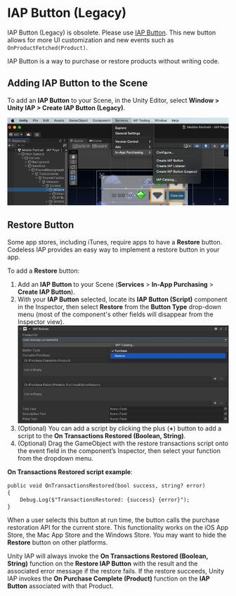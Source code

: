 # IAP Button (Legacy)

IAP Button (Legacy) is obsolete. Please use [IAP Button](CodelessIAPButton.md). This new button allows for more UI customization and new events such as `OnProductFetched(Product)`.

IAP Button is a way to purchase or restore products without writing code.

## Adding IAP Button to the Scene

To add an __IAP Button__ to your Scene, in the Unity Editor, select __Window &gt; Unity IAP &gt; Create IAP Button (Legacy)__.

![Creating a Codeless **IAP Button** in the Unity Editor](images/CreateButton.png)

## Restore Button
Some app stores, including iTunes, require apps to have a __Restore__ button. Codeless IAP provides an easy way to implement a restore button in your app.

To add a __Restore__ button:

1. Add an __IAP Button__ to your Scene (**Services** &gt; **In-App Purchasing** &gt; **Create IAP Button**).
2. With your __IAP Button__ selected, locate its **IAP Button (Script)** component in the Inspector, then select **Restore** from the **Button Type** drop-down menu (most of the component's other fields will disappear from the Inspector view).
   ![Modifying an IAP Button to restore purchases](images/RestoreButton.png)
3. (Optional) You can add a script by clicking the plus (**+**) button to add a script to the **On Transactions Restored (Boolean, String)**.
4. (Optional) Drag the GameObject with the restore transactions script onto the event field in the component’s Inspector, then select your function from the dropdown menu.

**On Transactions Restored script example**:

```
public void OnTransactionsRestored(bool success, string? error)
{
    Debug.Log($"TransactionsRestored: {success} {error}");
}
```

When a user selects this button at run time, the button calls the purchase restoration API for the current store. This functionality works on the iOS App Store, the Mac App Store and the Windows Store. You may want to hide the __Restore__ button on other platforms.

Unity IAP will always invoke the __On Transactions Restored (Boolean, String)__ function on the __Restore IAP Button__  with the result and the associated error message if the restore fails.
If the restore succeeds, Unity IAP invokes the __On Purchase Complete (Product)__ function on the __IAP Button__ associated with that Product.
